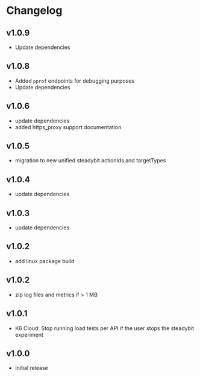# Changelog


## v1.0.9

- Update dependencies

## v1.0.8

- Added `pprof` endpoints for debugging purposes
- Update dependencies

## v1.0.6

- update dependencies
- added https_proxy support documentation

## v1.0.5

- migration to new unified steadybit actionIds and targetTypes

## v1.0.4

- update dependencies

## v1.0.3

- update dependencies

## v1.0.2

 - add linux package build

## v1.0.2

 - zip log files and metrics if > 1 MB

## v1.0.1

 - K6 Cloud: Stop running load tests per API if the user stops the steadybit experiment

## v1.0.0

 - Initial release
